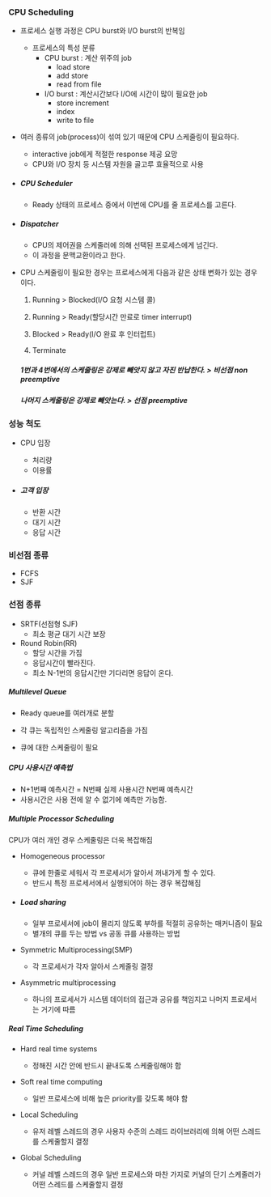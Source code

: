 ### CPU Scheduling

- 프로세스 실행 과정은 CPU burst와 I/O burst의 반복임
  - 프로세스의 특성 분류
    - CPU burst : 계산 위주의 job
      - load store
      - add store
      - read from file
    - I/O burst : 계산시간보다 I/O에 시간이 많이 필요한 job
      - store increment
      - index
      - write to file

- 여러 종류의 job(process)이 섞여 있기 때문에 CPU 스케줄링이 필요하다.
  - interactive job에게 적절한 response 제공 요망
  - CPU와 I/O 장치 등 시스템 자원을 골고루 효율적으로 사용



- ##### CPU Scheduler

  - Ready 상태의 프로세스 중에서 이번에 CPU를 줄 프로세스를 고른다.

- ##### Dispatcher

  - CPU의 제어권을 스케줄러에 의해 선택된 프로세스에게 넘긴다.
  - 이 과정을 문맥교환이라고 한다.

- CPU 스케줄링이 필요한 경우는 프로세스에게 다음과 같은 상태 변화가 있는 경우이다.

  1. Running > Blocked(I/O 요청 시스템 콜)

  2. Running > Ready(할당시간 만료로 timer interrupt)

  3. Blocked > Ready(I/O 완료 후 인터럽트)

  4. Terminate

  ##### 1번과 4번에서의 스케줄링은 강제로 빼앗지 않고 자진 반납한다. > 비선점 non preemptive

  ##### 나머지 스케줄링은 강제로 빼앗는다. > 선점 preemptive



### 성능 척도

- CPU 입장

  - 처리량
  - 이용률

- ##### 고객 입장

  - 반환 시간
  - 대기 시간
  - 응답 시간



### 비선점 종류

- FCFS
- SJF

### 선점 종류

- SRTF(선점형 SJF)
  - 최소 평균 대기 시간 보장
- Round Robin(RR)
  - 할당 시간을 가짐
  - 응답시간이 빨라진다.
  - 최소 N-1번의 응답시간만 기다리면 응답이 온다.



##### Multilevel Queue

- Ready queue를 여러개로 분할

- 각 큐는 독립적인 스케줄링 알고리즘을 가짐
- 큐에 대한 스케줄링이 필요



##### CPU 사용시간 예측법

- N+1번째 예측시간 = N번째 실제 사용시간 N번째 예측시간
- 사용시간은 사용 전에 알 수 없기에 예측만 가능함.



##### Multiple Processor Scheduling

CPU가 여러 개인 경우 스케줄링은 더욱 복잡해짐

- Homogeneous processor

  - 큐에 한줄로 세워서 각 프로세서가 알아서 꺼내가게 할 수 있다.
  - 반드시 특정 프로세서에서 실행되어야 하는 경우 복잡해짐

- ##### Load sharing

  - 일부 프로세서에 job이 몰리지 않도록 부하를 적절히 공유하는 매커니즘이 필요
  - 별개의 큐를 두는 방법 vs 공동 큐를 사용하는 방법

- Symmetric Multiprocessing(SMP)

  - 각 프로세서가 각자 알아서 스케줄링 결정

- Asymmetric multiprocessing

  - 하나의 프로세서가 시스템 데이터의 접근과 공유를 책임지고 나머지 프로세서는 거기에 따름



##### Real Time Scheduling

- Hard real time systems
  - 정해진 시간 안에 반드시 끝내도록 스케줄링해야 함

- Soft real time computing
  - 일반 프로세스에 비해 높은 priority를 갖도록 해야 함
- Local Scheduling
  - 유저 레벨 스레드의 경우 사용자 수준의 스레드 라이브러리에 의해 어떤 스레드를 스케줄할지 결정
- Global Scheduling
  - 커널 레벨 스레드의 경우 일반 프로세스와 마찬 가지로 커널의 단기 스케줄러가 어떤 스레드를 스케줄할지 결정



